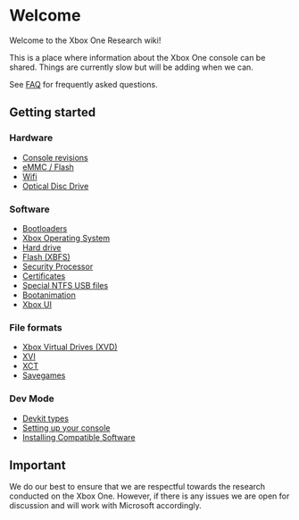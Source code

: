 <!-- TITLE: Home -->
<!-- SUBTITLE: Welcome to this wiki! -->

# Welcome
Welcome to the Xbox One Research wiki\!

This is a place where information about the Xbox One console can be
shared. Things are currently slow but will be adding when we can.

See [FAQ](faq) for frequently asked questions.

## Getting started

### Hardware
  - [Console revisions](console-revisions)
  - [eMMC / Flash](eMMC---Flash)
  - [Wifi](wifi)
  - [Optical Disc Drive](optical-disc-drive)

### Software
  - [Bootloaders](bootloaders)
  - [Xbox Operating System](xbox-operating-system)
  - [Hard drive](harddrive)
  - [Flash (XBFS)](xbox-boot-file-system)
  - [Security Processor](security-processor)
  - [Certificates](certificates)
  - [Special NTFS USB files](special-ntfs-usb-files)
  - [Bootanimation](bootanimation)
  - [Xbox UI](xbox-ui)

### File formats
  - [Xbox Virtual Drives (XVD)](xbox-virtual-drive)
  - [XVI](xvi)
  - [XCT](xct)
  - [Savegames](savegames)

### Dev Mode
  - [Devkit types](devkit-types)
  - [Setting up your console](setup-dev-mode)
  - [Installing Compatible Software](installing-compatible_software)

## Important

We do our best to ensure that we are respectful towards the research
conducted on the Xbox One. However, if there is any issues we are open
for discussion and will work with Microsoft accordingly.
